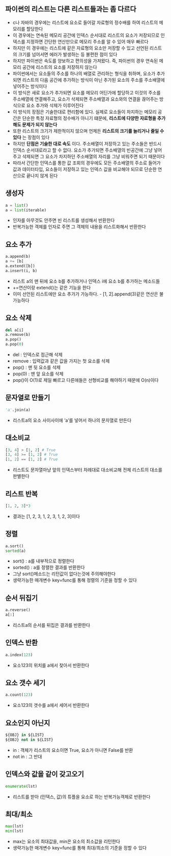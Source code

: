 ## 파이썬의 리스트는 다른 리스트들과는 좀 다르다

- c나 자바의 경우에는 리스트에 요소로 들어갈 자료형의 정수배를 하여 리스트의 메모리를 할당한다
- 이 경우에는 연속된 메모리 공간에 인덱스 순서대로 리스트의 요소가 저장되므로 인덱스를 지정하면 간단한 연산만으로 메모리 주소를 알 수 있어 매우 빠르다
- 하지만 이 경우에는 리스트에 같은 자료형의 요소만 저장할 수 있고 선언된 리스트의 크기를 넘어서면 에러가 발생하는 등 불편한 점이 있다
- 하지만 파이썬은 속도를 양보하고 편의성을 가져왔다. 즉, 파이썬의 경우 연속된 메모리 공간에 리스트의 요소를 저장하지 않는다
- 파이썬에서는 요소들의 주소를 하나의 배열로 관리하는 형식을 취하며, 요소가 추가되면 리스트의 다음 공간에 추가하는 방식이 아닌 추가된 요소의 주소를 주소배열에 넣어주는 방식이다
- 이 방식은 새로 요소가 추가되면 요소를 메모리 어딘가에 할당하고 이것의 주소를 주소배열에 연결해주고, 요소가 삭제되면 주소배열과 요소와의 연결을 끊어주는 방식으로 요소 추가와 삭제가 이루어진다
- 이 방식의 장점은 기술한대로 편리함에 있다. 실제로 요소들이 차지하는 메모리 공간은 단순한 특정 자료형의 정수배가 아니기 떄문에, **리스트에 다양한 자료형을 추가해도 문제가 되지 않는다**
- 또한 리스트의 크기가 제한적이지 않으며 언제든 **리스트의 크기를 늘리거나 줄일 수 있다** 는 장점이 있다
- 하지만 **단점은 기술한 대로 속도** 이다. 주소배열이 저장하고 있는 주소들은 반드시 인덱스 순서대로라고 할 수 없다. 요소가 추가되면 주소배열의 빈공간에 그냥 넣어주고 삭제되면 그 요소가 차지하던 주소배열의 자리를 그냥 비워주면 되기 때문이다
- 따라서 간단한 인덱스를 통한 값 조회의 경우에도 모든 주소배열의 주소로 들어가 값과 데이터타입, 요소들이 저장하고 있는 인덱스 값을 비교해야 되므로 단순한 연산으로 끝나지 않게 된다

## 생성자

```python
a = list()
a = list(iterable)
```

- 인자를 아무것도 안주면 빈 리스트를 생성해서 반환한다
- 반복가능한 객체를 인자로 주면 그 객체의 내용을 리스트화해서 반환한다

## 요소 추가

```python
a.append(b)
a += [b]
a.extend([b])
a.insert(i, b)
```

- 리스트 a의 맨 뒤에 요소 b를 추가하거나 인덱스 i에 요소 b를 추가하는 메소드들
- +=연산이랑 extend()는 같은 기능을 한다
- 이미 선언된 리스트에만 요소 추가가 가능하다. - [1, 2].append(3)같은 연산은 불가능하다

## 요소 삭제

```python
del a[i]
a.remove(b)
a.pop()
a.pop(0)
```

- del : 인덱스로 접근해 삭제
- remove : 입력값과 같은 값을 가지는 첫 요소를 삭제
- pop() : 맨 뒷 요소를 삭제
- pop(0) : 맨 앞 요소를 삭제
- pop()이 O(1)로 제일 빠르고 다른애들은 선형비교를 해야하기 때문에 O(n)이다

## 문자열로 만들기

```python
'a'.join(a)
```

- 리스트a의 요소 사이사이에 ’a’를 넣어서 하나의 문자열로 만든다

## 대소비교

```python
[3, 4] > [1, 2] # True
[3, 4] >= [1, 2] # True
[1, 2] == [1, 2] # True
```

- 리스트도 문자열마냥 앞의 인덱스부터 차례대로 대소비교해 전체 리스트의 대소를 판별한다

## 리스트 반복

```python
[1, 2, 3]*3
```

- 결과는 [1, 2, 3, 1, 2, 3, 1, 2, 3]이다

## 정렬

```python
a.sort()
sorted(a)
```

- sort() : a를 내부적으로 정렬한다
- sorted() : a를 정렬한 결과를 반환한다
- 그냥 sort()메소드는 리턴값이 없다는것에 주의해야한다
- 생략가능한 매개변수 key=func를 통해 정렬의 기준을 정할 수 있다

## 순서 뒤집기

```python
a.reverse()
a[:]
```

- 리스트a의 순서를 뒤집은 결과를 반환한다

## 인덱스 반환

```python
a.index(123)
```

- 요소123의 위치를 a에서 찾아서 반환한다

## 요소 갯수 세기

```python
a.count(123)
```

- 요소123의 갯수를 a에서 세어서 반환한다

## 요소인지 아닌지

```python
${OBJ} in ${LIST}
${OBJ} not in ${LIST}
```

- in : 객체가 리스트의 요소이면 True, 요소가 아니면 False를 반환
- not in : 그 반대

## 인덱스와 값을 같이 갖고오기

```python
enumerate(lst)
```

- 리스트를 받아 (인덱스, 값)의 튜플을 요소로 하는 반복가능객체로 반환한다

## 최대/최소

```python
max(lst)
min(lst)
```

- max는 요소의 최대값을, min은 요소의 최소값을 리턴한다
- 생략가능한 매개변수 key=func를 통해 최대/최소의 기준을 정할 수 있다